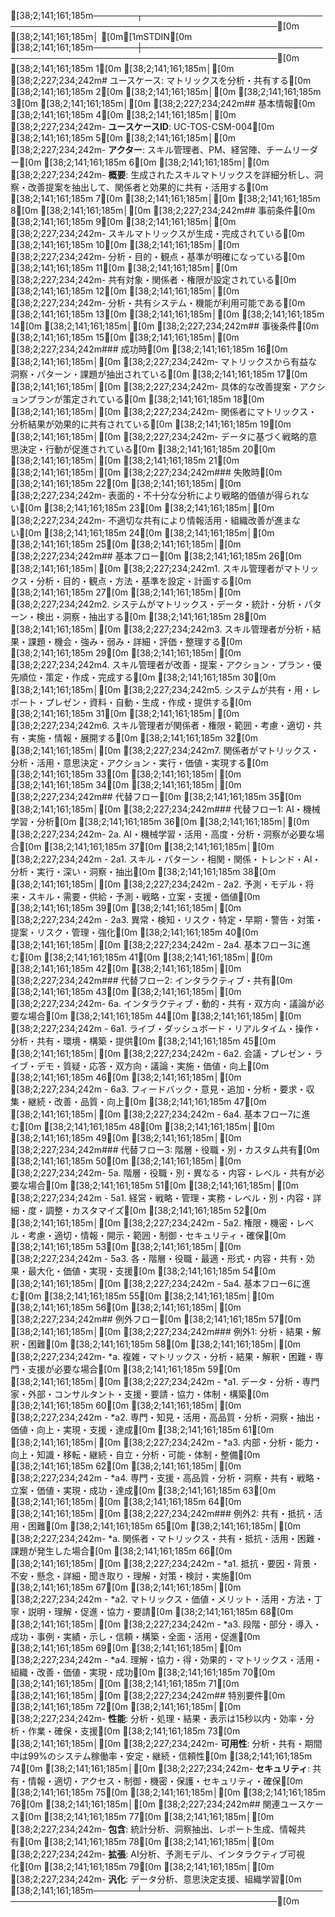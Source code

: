 [38;2;141;161;185m───────┬────────────────────────────────────────────────────────────────────────[0m
       [38;2;141;161;185m│ [0m[1mSTDIN[0m
[38;2;141;161;185m───────┼────────────────────────────────────────────────────────────────────────[0m
[38;2;141;161;185m   1[0m   [38;2;141;161;185m│[0m [38;2;227;234;242m# ユースケース: マトリックスを分析・共有する[0m
[38;2;141;161;185m   2[0m   [38;2;141;161;185m│[0m 
[38;2;141;161;185m   3[0m   [38;2;141;161;185m│[0m [38;2;227;234;242m## 基本情報[0m
[38;2;141;161;185m   4[0m   [38;2;141;161;185m│[0m [38;2;227;234;242m- **ユースケースID**: UC-TOS-CSM-004[0m
[38;2;141;161;185m   5[0m   [38;2;141;161;185m│[0m [38;2;227;234;242m- **アクター**: スキル管理者、PM、経営陣、チームリーダー[0m
[38;2;141;161;185m   6[0m   [38;2;141;161;185m│[0m [38;2;227;234;242m- **概要**: 生成されたスキルマトリックスを詳細分析し、洞察・改善提案を抽出して、関係者と効果的に共有・活用する[0m
[38;2;141;161;185m   7[0m   [38;2;141;161;185m│[0m 
[38;2;141;161;185m   8[0m   [38;2;141;161;185m│[0m [38;2;227;234;242m## 事前条件[0m
[38;2;141;161;185m   9[0m   [38;2;141;161;185m│[0m [38;2;227;234;242m- スキルマトリックスが生成・完成されている[0m
[38;2;141;161;185m  10[0m   [38;2;141;161;185m│[0m [38;2;227;234;242m- 分析・目的・観点・基準が明確になっている[0m
[38;2;141;161;185m  11[0m   [38;2;141;161;185m│[0m [38;2;227;234;242m- 共有対象・関係者・権限が設定されている[0m
[38;2;141;161;185m  12[0m   [38;2;141;161;185m│[0m [38;2;227;234;242m- 分析・共有システム・機能が利用可能である[0m
[38;2;141;161;185m  13[0m   [38;2;141;161;185m│[0m 
[38;2;141;161;185m  14[0m   [38;2;141;161;185m│[0m [38;2;227;234;242m## 事後条件[0m
[38;2;141;161;185m  15[0m   [38;2;141;161;185m│[0m [38;2;227;234;242m### 成功時[0m
[38;2;141;161;185m  16[0m   [38;2;141;161;185m│[0m [38;2;227;234;242m- マトリックスから有益な洞察・パターン・課題が抽出されている[0m
[38;2;141;161;185m  17[0m   [38;2;141;161;185m│[0m [38;2;227;234;242m- 具体的な改善提案・アクションプランが策定されている[0m
[38;2;141;161;185m  18[0m   [38;2;141;161;185m│[0m [38;2;227;234;242m- 関係者にマトリックス・分析結果が効果的に共有されている[0m
[38;2;141;161;185m  19[0m   [38;2;141;161;185m│[0m [38;2;227;234;242m- データに基づく戦略的意思決定・行動が促進されている[0m
[38;2;141;161;185m  20[0m   [38;2;141;161;185m│[0m 
[38;2;141;161;185m  21[0m   [38;2;141;161;185m│[0m [38;2;227;234;242m### 失敗時[0m
[38;2;141;161;185m  22[0m   [38;2;141;161;185m│[0m [38;2;227;234;242m- 表面的・不十分な分析により戦略的価値が得られない[0m
[38;2;141;161;185m  23[0m   [38;2;141;161;185m│[0m [38;2;227;234;242m- 不適切な共有により情報活用・組織改善が進まない[0m
[38;2;141;161;185m  24[0m   [38;2;141;161;185m│[0m 
[38;2;141;161;185m  25[0m   [38;2;141;161;185m│[0m [38;2;227;234;242m## 基本フロー[0m
[38;2;141;161;185m  26[0m   [38;2;141;161;185m│[0m [38;2;227;234;242m1. スキル管理者がマトリックス・分析・目的・観点・方法・基準を設定・計画する[0m
[38;2;141;161;185m  27[0m   [38;2;141;161;185m│[0m [38;2;227;234;242m2. システムがマトリックス・データ・統計・分析・パターン・検出・洞察・抽出する[0m
[38;2;141;161;185m  28[0m   [38;2;141;161;185m│[0m [38;2;227;234;242m3. スキル管理者が分析・結果・課題・機会・強み・弱み・詳細・評価・整理する[0m
[38;2;141;161;185m  29[0m   [38;2;141;161;185m│[0m [38;2;227;234;242m4. スキル管理者が改善・提案・アクション・プラン・優先順位・策定・作成・完成する[0m
[38;2;141;161;185m  30[0m   [38;2;141;161;185m│[0m [38;2;227;234;242m5. システムが共有・用・レポート・プレゼン・資料・自動・生成・作成・提供する[0m
[38;2;141;161;185m  31[0m   [38;2;141;161;185m│[0m [38;2;227;234;242m6. スキル管理者が関係者・権限・範囲・考慮・適切・共有・実施・情報・展開する[0m
[38;2;141;161;185m  32[0m   [38;2;141;161;185m│[0m [38;2;227;234;242m7. 関係者がマトリックス・分析・活用・意思決定・アクション・実行・価値・実現する[0m
[38;2;141;161;185m  33[0m   [38;2;141;161;185m│[0m 
[38;2;141;161;185m  34[0m   [38;2;141;161;185m│[0m [38;2;227;234;242m## 代替フロー[0m
[38;2;141;161;185m  35[0m   [38;2;141;161;185m│[0m [38;2;227;234;242m### 代替フロー1: AI・機械学習・分析[0m
[38;2;141;161;185m  36[0m   [38;2;141;161;185m│[0m [38;2;227;234;242m- 2a. AI・機械学習・活用・高度・分析・洞察が必要な場合[0m
[38;2;141;161;185m  37[0m   [38;2;141;161;185m│[0m [38;2;227;234;242m  - 2a1. スキル・パターン・相関・関係・トレンド・AI・分析・実行・深い・洞察・抽出[0m
[38;2;141;161;185m  38[0m   [38;2;141;161;185m│[0m [38;2;227;234;242m  - 2a2. 予測・モデル・将来・スキル・需要・供給・予測・戦略・立案・支援・価値[0m
[38;2;141;161;185m  39[0m   [38;2;141;161;185m│[0m [38;2;227;234;242m  - 2a3. 異常・検知・リスク・特定・早期・警告・対策・提案・リスク・管理・強化[0m
[38;2;141;161;185m  40[0m   [38;2;141;161;185m│[0m [38;2;227;234;242m  - 2a4. 基本フロー3に進む[0m
[38;2;141;161;185m  41[0m   [38;2;141;161;185m│[0m 
[38;2;141;161;185m  42[0m   [38;2;141;161;185m│[0m [38;2;227;234;242m### 代替フロー2: インタラクティブ・共有[0m
[38;2;141;161;185m  43[0m   [38;2;141;161;185m│[0m [38;2;227;234;242m- 6a. インタラクティブ・動的・共有・双方向・議論が必要な場合[0m
[38;2;141;161;185m  44[0m   [38;2;141;161;185m│[0m [38;2;227;234;242m  - 6a1. ライブ・ダッシュボード・リアルタイム・操作・分析・共有・環境・構築・提供[0m
[38;2;141;161;185m  45[0m   [38;2;141;161;185m│[0m [38;2;227;234;242m  - 6a2. 会議・プレゼン・ライブ・デモ・質疑・応答・双方向・議論・実施・価値・向上[0m
[38;2;141;161;185m  46[0m   [38;2;141;161;185m│[0m [38;2;227;234;242m  - 6a3. フィードバック・意見・追加・分析・要求・収集・継続・改善・品質・向上[0m
[38;2;141;161;185m  47[0m   [38;2;141;161;185m│[0m [38;2;227;234;242m  - 6a4. 基本フロー7に進む[0m
[38;2;141;161;185m  48[0m   [38;2;141;161;185m│[0m 
[38;2;141;161;185m  49[0m   [38;2;141;161;185m│[0m [38;2;227;234;242m### 代替フロー3: 階層・役職・別・カスタム共有[0m
[38;2;141;161;185m  50[0m   [38;2;141;161;185m│[0m [38;2;227;234;242m- 5a. 階層・役職・別・異なる・内容・レベル・共有が必要な場合[0m
[38;2;141;161;185m  51[0m   [38;2;141;161;185m│[0m [38;2;227;234;242m  - 5a1. 経営・戦略・管理・実務・レベル・別・内容・詳細・度・調整・カスタマイズ[0m
[38;2;141;161;185m  52[0m   [38;2;141;161;185m│[0m [38;2;227;234;242m  - 5a2. 権限・機密・レベル・考慮・適切・情報・開示・範囲・制御・セキュリティ・確保[0m
[38;2;141;161;185m  53[0m   [38;2;141;161;185m│[0m [38;2;227;234;242m  - 5a3. 各・階層・役職・最適・形式・内容・共有・効果・最大化・価値・実現・支援[0m
[38;2;141;161;185m  54[0m   [38;2;141;161;185m│[0m [38;2;227;234;242m  - 5a4. 基本フロー6に進む[0m
[38;2;141;161;185m  55[0m   [38;2;141;161;185m│[0m 
[38;2;141;161;185m  56[0m   [38;2;141;161;185m│[0m [38;2;227;234;242m## 例外フロー[0m
[38;2;141;161;185m  57[0m   [38;2;141;161;185m│[0m [38;2;227;234;242m### 例外1: 分析・結果・解釈・困難[0m
[38;2;141;161;185m  58[0m   [38;2;141;161;185m│[0m [38;2;227;234;242m- *a. 複雑・マトリックス・分析・結果・解釈・困難・専門・支援が必要な場合[0m
[38;2;141;161;185m  59[0m   [38;2;141;161;185m│[0m [38;2;227;234;242m  - *a1. データ・分析・専門家・外部・コンサルタント・支援・要請・協力・体制・構築[0m
[38;2;141;161;185m  60[0m   [38;2;141;161;185m│[0m [38;2;227;234;242m  - *a2. 専門・知見・活用・高品質・分析・洞察・抽出・価値・向上・実現・支援・達成[0m
[38;2;141;161;185m  61[0m   [38;2;141;161;185m│[0m [38;2;227;234;242m  - *a3. 内部・分析・能力・向上・知識・移転・継続・自立・分析・可能・体制・整備[0m
[38;2;141;161;185m  62[0m   [38;2;141;161;185m│[0m [38;2;227;234;242m  - *a4. 専門・支援・高品質・分析・洞察・共有・戦略・立案・価値・実現・成功・達成[0m
[38;2;141;161;185m  63[0m   [38;2;141;161;185m│[0m 
[38;2;141;161;185m  64[0m   [38;2;141;161;185m│[0m [38;2;227;234;242m### 例外2: 共有・抵抗・活用・困難[0m
[38;2;141;161;185m  65[0m   [38;2;141;161;185m│[0m [38;2;227;234;242m- *a. 関係者・マトリックス・共有・抵抗・活用・困難・課題が発生した場合[0m
[38;2;141;161;185m  66[0m   [38;2;141;161;185m│[0m [38;2;227;234;242m  - *a1. 抵抗・要因・背景・不安・懸念・詳細・聞き取り・理解・対策・検討・実施[0m
[38;2;141;161;185m  67[0m   [38;2;141;161;185m│[0m [38;2;227;234;242m  - *a2. マトリックス・価値・メリット・活用・方法・丁寧・説明・理解・促進・協力・要請[0m
[38;2;141;161;185m  68[0m   [38;2;141;161;185m│[0m [38;2;227;234;242m  - *a3. 段階・部分・導入・成功・事例・実績・示し・信頼・構築・全面・活用・促進[0m
[38;2;141;161;185m  69[0m   [38;2;141;161;185m│[0m [38;2;227;234;242m  - *a4. 理解・協力・得・効果的・マトリックス・活用・組織・改善・価値・実現・成功[0m
[38;2;141;161;185m  70[0m   [38;2;141;161;185m│[0m 
[38;2;141;161;185m  71[0m   [38;2;141;161;185m│[0m [38;2;227;234;242m## 特別要件[0m
[38;2;141;161;185m  72[0m   [38;2;141;161;185m│[0m [38;2;227;234;242m- **性能**: 分析・処理・結果・表示は15秒以内・効率・分析・作業・確保・支援[0m
[38;2;141;161;185m  73[0m   [38;2;141;161;185m│[0m [38;2;227;234;242m- **可用性**: 分析・共有・期間中は99%のシステム稼働率・安定・継続・信頼性[0m
[38;2;141;161;185m  74[0m   [38;2;141;161;185m│[0m [38;2;227;234;242m- **セキュリティ**: 共有・情報・適切・アクセス・制御・機密・保護・セキュリティ・確保[0m
[38;2;141;161;185m  75[0m   [38;2;141;161;185m│[0m 
[38;2;141;161;185m  76[0m   [38;2;141;161;185m│[0m [38;2;227;234;242m## 関連ユースケース[0m
[38;2;141;161;185m  77[0m   [38;2;141;161;185m│[0m [38;2;227;234;242m- **包含**: 統計分析、洞察抽出、レポート生成、情報共有[0m
[38;2;141;161;185m  78[0m   [38;2;141;161;185m│[0m [38;2;227;234;242m- **拡張**: AI分析、予測モデル、インタラクティブ可視化[0m
[38;2;141;161;185m  79[0m   [38;2;141;161;185m│[0m [38;2;227;234;242m- **汎化**: データ分析、意思決定支援、組織学習[0m
[38;2;141;161;185m───────┴────────────────────────────────────────────────────────────────────────[0m
